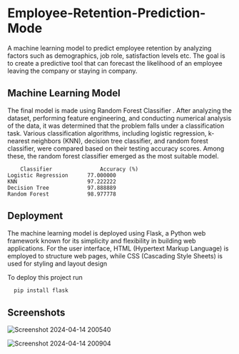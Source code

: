 
# Employee-Retention-Prediction-Mode

A machine learning model to predict employee retention by analyzing factors such as demographics, job role, satisfaction levels etc. The goal is to create a predictive tool that can forecast the likelihood of an employee leaving the company or staying in company.




## Machine Learning Model

The final model is made using Random Forest Classifier . After analyzing the dataset, performing feature engineering, and conducting numerical analysis of the data, it was determined that the problem falls under a classification task. Various classification algorithms, including logistic regression, k-nearest neighbors (KNN), decision tree classifier, and random forest classifier, were compared based on their testing accuracy scores. Among these, the random forest classifier emerged as the most suitable model.



        Classifier               Accuracy (%)
	Logistic Regression      77.000000
	KNN                      97.222222
	Decision Tree            97.888889
	Random Forest            98.977778


## Deployment

The machine learning model is deployed using Flask, a Python web framework known for its simplicity and flexibility in building web applications. For the user interface, HTML (Hypertext Markup Language) is employed to structure web pages, while CSS (Cascading Style Sheets) is used for styling and layout design

To deploy this project run

```bash
  pip install flask
```




## Screenshots


![Screenshot 2024-04-14 200540](https://github.com/Gargee07/Employee-Retention-Prediction-Model/assets/121877344/4c5a1e00-9998-4220-a830-9db90ef79d26)

![Screenshot 2024-04-14 200904](https://github.com/Gargee07/Employee-Retention-Prediction-Model/assets/121877344/bc417746-ea4d-4b84-8261-d5caac5b5196)
